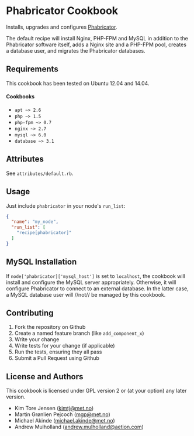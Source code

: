 Phabricator Cookbook
====================
Installs, upgrades and configures [Phabricator](http://phabricator.org/).

The default recipe will install Nginx, PHP-FPM and MySQL in addition to the
Phabricator software itself, adds a Nginx site and a PHP-FPM pool, creates a
database user, and migrates the Phabricator databases.

Requirements
------------
This cookbook has been tested on Ubuntu 12.04 and 14.04.

#### Cookbooks
- `apt ~> 2.6`
- `php ~> 1.5`
- `php-fpm ~> 0.7`
- `nginx ~> 2.7`
- `mysql ~> 6.0`
- `database ~> 3.1`

Attributes
----------
See `attributes/default.rb`.

Usage
-----
Just include `phabricator` in your node's `run_list`:

```json
{
  "name": "my_node",
  "run_list": [
    "recipe[phabricator]"
  ]
}
```

MySQL Installation
------------------

If `node['phabricator]['mysql_host']` is set to `localhost`, the cookbook will
install and configure the MySQL server appropriately. Otherwise, it will
configure Phabricator to connect to an external database. In the latter case, a
MySQL database user will //not// be managed by this cookbook.

Contributing
------------
1. Fork the repository on Github
2. Create a named feature branch (like `add_component_x`)
3. Write your change
4. Write tests for your change (if applicable)
5. Run the tests, ensuring they all pass
6. Submit a Pull Request using Github

License and Authors
-------------------
This cookbook is licensed under GPL version 2 or (at your option) any later version.

* Kim Tore Jensen (kimtj@met.no)
* Martin Grønlien Pejcoch (mgp@met.no)
* Michael Akinde (michael.akinde@met.no)
* Andrew Mulholland (andrew.mulholland@aetion.com)
